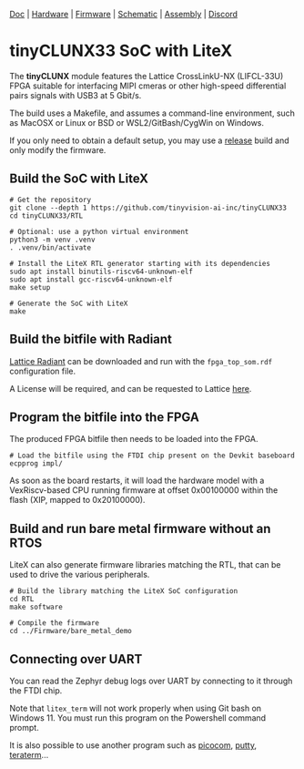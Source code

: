 [Doc](https://tinyclunx33.tinyvision.ai/) |
[Hardware](https://github.com/tinyvision-ai-inc/tinyCLUNX33/tree/main/Schematics) |
[Firmware](https://docs.zephyrproject.org/latest/boards/riscv/tinyclunx33/doc/index.html) |
[Schematic](tinyCLUNX33_v2.0_Schematic.pdf) |
[Assembly](tinyCLUNX33_v2.0_Assembly.pdf) |
[Discord](https://discord.gg/yjVc6P3sCt)

# tinyCLUNX33 SoC with LiteX

The **tinyCLUNX** module features the Lattice CrossLinkU-NX (LIFCL-33U) FPGA
suitable for interfacing MIPI cmeras or other high-speed differential pairs
signals with USB3 at 5 Gbit/s.

The build uses a Makefile, and assumes a command-line environment, such
as MacOSX or Linux or BSD or WSL2/GitBash/CygWin on Windows.

If you only need to obtain a default setup, you may use a
[release](https://github.com/tinyvision-ai-inc/tinyCLUNX33/releases)
build and only modify the firmware.

## Build the SoC with LiteX

```shell
# Get the repository
git clone --depth 1 https://github.com/tinyvision-ai-inc/tinyCLUNX33
cd tinyCLUNX33/RTL

# Optional: use a python virtual environment
python3 -m venv .venv
. .venv/bin/activate

# Install the LiteX RTL generator starting with its dependencies
sudo apt install binutils-riscv64-unknown-elf
sudo apt install gcc-riscv64-unknown-elf
make setup

# Generate the SoC with LiteX
make
```

## Build the bitfile with Radiant

[Lattice Radiant](https://www.latticesemi.com/LatticeRadiant) can be downloaded
and run with the `fpga_top_som.rdf` configuration file.

A License will be required, and can be requested to Lattice
[here](https://www.latticesemi.com/Support/Licensing#requestRadiant).

## Program the bitfile into the FPGA

The produced FPGA bitfile then needs to be loaded into the FPGA.

```
# Load the bitfile using the FTDI chip present on the Devkit baseboard
ecpprog impl/
```

As soon as the board restarts, it will load the hardware model with a
VexRiscv-based CPU running firmware at offset 0x00100000 within the flash
(XIP, mapped to 0x20100000).

## Build and run bare metal firmware without an RTOS

LiteX can also generate firmware libraries matching the RTL, that can be used
to drive the various peripherals.

```
# Build the library matching the LiteX SoC configuration
cd RTL
make software

# Compile the firmware
cd ../Firmware/bare_metal_demo
```

## Connecting over UART

You can read the Zephyr debug logs over UART by connecting to it through the
FTDI chip.

Note that `litex_term` will not work properly when using Git bash on Windows 11.
You must run this program on the Powershell command prompt.

It is also possible to use another program such as
[picocom](https://github.com/npat-efault/picocom),
[putty](https://www.chiark.greenend.org.uk/~sgtatham/putty/latest.html),
[teraterm](http://www.teraterm.org/)...
